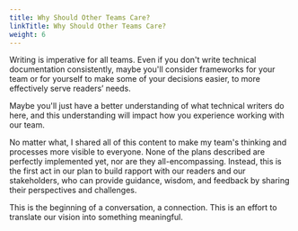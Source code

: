 ```yaml
---
title: Why Should Other Teams Care?
linkTitle: Why Should Other Teams Care?
weight: 6
---
```


Writing is imperative for all teams. Even if you don't write technical documentation consistently, maybe you'll consider frameworks for your team or for yourself to make some of your decisions easier, to more effectively serve readers’ needs.

Maybe you'll just have a better understanding of what technical writers do here, and this understanding will impact how you experience working with our team.

No matter what, I shared all of this content to make my team's thinking and processes more visible to everyone. None of the plans described are perfectly implemented yet, nor are they all-encompassing. Instead, this is the first act in our plan to build rapport with our readers and our stakeholders, who can provide guidance, wisdom, and feedback by sharing their perspectives and challenges.

This is the beginning of a conversation, a connection. This is an effort to translate our vision into something meaningful.